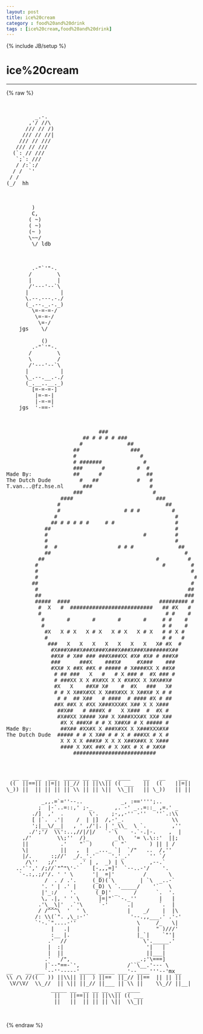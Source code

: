 ```yaml
---
layout: post
title: ice%20cream
category : food%20and%20drink
tags : [ice%20cream,food%20and%20drink]
---
```

{% include JB/setup %}
# ice%20cream
---
{% raw %}
<pre>


         _.-.
       ,&#039;/ //\
      /// // /)
     /// // //|
    /// // ///
   /// // ///
  (`: // ///
   `;`: ///
   / /:`:/
  / /  `&#039;
 / /
(_/  hh



        )
        C,
       ( ~)
       ( ~)
       (~ )
       \~~/
        \/ ldb



        .-&quot;`&#039;&quot;-.
       /        \
       |        |
       /&#039;---&#039;--`\
      |          |
      \.--.---.-./
      (_.--._.-._)
        \=-=-=-/
         \=-=-/
          \=-/
    jgs    \/

           ()
        .-&quot;`&#039;&quot;-.
       /        \
       \        /
       /&#039;---&#039;--`\
      |          |
      \_.--.__.-./
      (_.__..__._)
        [=-=-=-]
         |=-=-|
         |-=-=|
    jgs  &#039;-==-&#039;



                             ###                                
                        ## # # # # ###                          
                       #              ##                        
                     ##                ###                      
                     #                    #                    
                     # #######             #                    
                     ###      #          #  #                  
Made By:             ##      #              ##                  
The Dutch Dude         #   ##            #   #                  
T.van...@fz.hse.nl      ###                  #                  
                     ###                      #                
                 ####                          ###              
                #                                 ##            
                #                    # # #          #          
               #                                     #          
              ## # # # # #     # #                   #          
            ##                                       #          
            #                              #         #          
            #                                        #          
            #  #                   # # #              ##        
            ##                                          #      
          ##                                   #         #      
         #                                       #        #    
         #                                                #    
         #                                                 #    
        ##                                                #    
         #                                               ##    
         ##                                             ###    
         #####  ####                            ######### #    
          #  X   #  ##########################   ## #X   #      
          #                                       # #    #      
           #       #       #       #       #     # #    #      
           #                                     # #    #      
            #X   X # X   X # X   X # X   X # X   # # X #        
            #                                    # #   #        
             ###   X   X   X   X   X   X   X   X# #X  #        
              #X###X###X###X###X###X###X###X#######X##          
              ##X# # X## ### ###X###XX #X# #X# # ###X#          
              ###      ###X    ###X#     #X###    ###          
              #XX# X ##X ##X # ##### # X####XX X ##X#          
               # ## ###   X   #   # X ### #  #X ### #          
               # ###XX X X #X#XX X X #X#XX X X#X##X#            
               #X   X    ##X# X#    #  #X   ###   X#            
               # # X X##X#XX X X##X#XX X X##X# X # #            
                # #  ## X##   # ####  # #### #X # ##            
               ##X ##X X #XX X###XXX#X X## X X X###            
                ##X##   # ####X #   X X###  #  #X #            
                #X##XX X#### X## X X###XXX#X XX# X##            
                 #X X ###X# # # X X##X# # X ##### #            
Made By:         ##X## #XX#X X ###X#XX X X###XXX#X#            
The Dutch Dude  ##### # # X X## # # X # ###XX # X #            
                 X X X X ###X# X X X X##X##X X X###            
                 #### X X#X ##X # X X#X # X # X#X#              
                     ##########################                 



  __ __  __  ___  _____ __ __  __  ____    __   __    ___
 ((  ||==|| ||=|| ||_// || ||\\|| (( ___   ||  ((    ||=||
\_)) ||  || || || || \\ || || \||  \\_||   || \_))   || ||

           _,,.=`=&#039;&#039;--..            _, :==&#039;&#039;&#039;&#039;;..
          ;  |-`..=::,&#039; ;-_       ,. -&#039; _..=::_ ,=.&#039; _
        ./]  ,&#039;  .        \&#039;.    ;-,,-&#039;&#039; -&#039;&#039;   &#039;&#039;`.:\\
        [ |`.  .&#039;|    /  | |]  /,-&#039;_.               \\
        &#039;;|__\/__|   , &#039; ,/&#039;|. | &#039;_\\_  \ `.        ,&#039;&#039;
       ./&#039;;&#039;/  \\&#039;:..,//|/|/   `-`\    -.`-.|-.    ,  |
     ,/&#039;        \\;&#039;&#039;  /)_        _(\   &#039;= \.\::&#039;  ||;
     ||          .&#039;    &quot;` )      (  &quot;`       ) || | /
     \|          ||   ,  |  _..._ `|  `/&quot;   ..  /,&#039;&#039;
     |/.      :;//&#039;  _/._&#039;.&#039;     &#039;.&#039;_.&#039;      &#039;&#039; `/
      /\&#039;&#039;   ;/&#039;       .&#039; | ,  _) | \        ,--.`
   ..&#039;`&#039;,&#039; /;//`&quot;^&quot;\&#039;-`    [-,,,=]&#039;  `--..-&#039;/    &#039;.
    `-.:,.;/&#039;/. &#039; &#039; \      &#039;|_ =|&#039;         /       \
            /  . / .&#039;.     (_D)(`\        | `\  _..-`
           &#039;. &#039; | .&#039; |     (_D) \ `._____/    &#039;`   \
           |&#039;_:/    &#039;.      (_D|&#039; _     /      `.  &#039;.
           \, .|, &#039; &#039; \      |=|&quot;` `-._&#039;&#039;       |   |
          .&#039;\__\|&#039;  .`&#039;\     `-&#039;      .|        `.  |
          / /^^^\  &#039;  &#039; \             |    _/    |  |\
         /: \\(`&quot;. ,\_:-&#039;`             &#039;--.,,___.&#039; .&#039;-&#039;
         `&#039;-.`&quot;....-&#039;&#039;                   \     /_   \|
              |   .|                     |     &quot; )///&#039;
              :__ |.                     |_`|    `&quot;&#039;|
             .&#039;  //                        \&#039;._____.&#039;
             |  :|                          &#039;|   |
             |  ||                          ||___|
            .&#039;  `/&quot;,                     _.;&#039;\===]
            |`--&quot;==-`&#039;,               /``\__.&#039;--- \
__    __ ___`--&#039;&#039;-----&#039;_____ _____ ___&#039;--____&#039;&#039;&#039;--&#039;mx__
\\ /\ //((   )) ||\\|| ||  ) ||==  ||_// ||==  || || ||
 \V/\V/  \\_//  || \|| ||_// ||___ || \\ ||    \\_// ||__|
              _____ __  __ __ __  __  ____
               ||   ||==|| || ||\\|| (( ___
               ||   ||  || || || \||  \\_||

 </pre>
{% endraw %}
